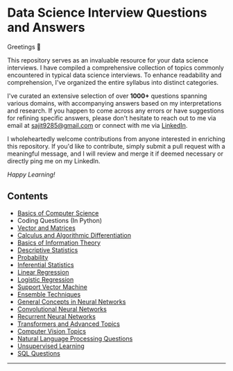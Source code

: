 # Data Science Interview Questions and Answers

Greetings :wave:

This repository serves as an invaluable resource for your data science interviews. I have compiled a comprehensive collection of topics commonly encountered in typical data science interviews. To enhance readability and comprehension, I've organized the entire syllabus into distinct categories.

I've curated an extensive selection of over <b>1000+</b> questions spanning various domains, with accompanying answers based on my interpretations and research. If you happen to come across any errors or have suggestions for refining specific answers, please don't hesitate to reach out to me via email at sajit9285@gmail.com or connect with me via <a href="https://www.linkedin.com/in/sajit9285/">LinkedIn</a>.

I wholeheartedly welcome contributions from anyone interested in enriching this repository. If you'd like to contribute, simply submit a pull request with a meaningful message, and I will review and merge it if deemed necessary or directly ping me on my LinkedIn.

*Happy Learning!*

Contents
---

- [Basics of Computer Science](https://github.com/ajitsingh98/Data-Science-Interview-Questions/blob/main/computer_science_questions.md)
- Coding Questions (In Python)
- [Vector and Matrices](https://github.com/ajitsingh98/Data-Science-Interview-Questions/blob/main/vectors_and_matrices.md)
- [Calculus and Algorithmic Differentiation](https://github.com/ajitsingh98/Data-Science-Interview-Questions/blob/main/calculus_and_algorithmic_differentiation.md)
- [Basics of Information Theory](https://github.com/ajitsingh98/Data-Science-Interview-Questions/blob/main/information_theory.md)
- [Descriptive Statistics](https://github.com/ajitsingh98/Data-Science-Interview-Questions/blob/main/descriptive_statistics.md)
- [Probability](https://github.com/ajitsingh98/Data-Science-Interview-Questions/blob/main/probability.md)
- [Inferential Statistics](https://github.com/ajitsingh98/Data-Science-Interview-Questions/blob/main/inferential_statistics.md)
- [Linear Regression](https://github.com/ajitsingh98/Data-Science-Interview-Questions/blob/main/linear_regression.md)
- [Logistic Regression](https://github.com/ajitsingh98/Data-Science-Interview-Questions/blob/main/logistic_regression.md)
- [Support Vector Machine](https://github.com/ajitsingh98/Data-Science-Interview-Questions/blob/main/support_vector_machines.md)
- [Ensemble Techniques](https://github.com/ajitsingh98/Data-Science-Interview-Questions/blob/main/ensemble_techniques.md)
- [General Concepts in Neural Networks](https://github.com/ajitsingh98/Data-Science-Interview-Questions/blob/main/general_concepts_in_neural_networks.md)
- [Convolutional Neural Networks](https://github.com/ajitsingh98/Data-Science-Interview-Questions/blob/main/convolution_neural_networks_questions.md)
- [Recurrent Neural Networks](https://github.com/ajitsingh98/Data-Science-Interview-Questions/blob/main/recurrent_neural_networks.md)
- [Transformers and Advanced Topics](https://github.com/ajitsingh98/Data-Science-Interview-Questions/blob/main/transformers_and_advanced_topics.md)
- [Computer Vision Topics](https://github.com/ajitsingh98/Data-Science-Interview-Questions/blob/main/computer_vision_topics.md)
- [Natural Language Processing Questions](https://github.com/ajitsingh98/Data-Science-Interview-Questions/blob/main/natural_language_processing_questions.md)
- [Unsupervised Learning](https://github.com/ajitsingh98/Data-Science-Interview-Questions/blob/main/unsupervised_learning.md)
- [SQL Questions](https://github.com/ajitsingh98/Data-Science-Interview-Questions/blob/main/sql.md)

---
